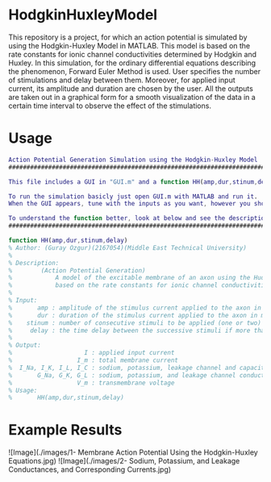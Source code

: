 # HodgkinHuxleyModel

This repository is a project, for which an action potential is simulated by using the Hodgkin-Huxley Model in MATLAB. This model is based on the rate constants for ionic channel conductivities determined by Hodgkin and Huxley. In this simulation, for the ordinary differential equations describing the phenomenon, Forward Euler Method is used. User specifies the number of stimulations and delay between them. Moreover, for applied input current, its amplitude and duration are chosen by the user. All the outputs are taken out in a graphical form for a smooth visualization of the data in a certain time interval to observe the effect of the stimulations.

# Usage
```Matlab
Action Potential Generation Simulation using the Hodgkin-Huxley Model
##############################################################################################################################################

This file includes a GUI in "GUI.m" and a function HH(amp,dur,stinum,delay) that GUI uses in "HH.m".

To run the simulation basicly just open GUI.m with MATLAB and run it. 
When the GUI appears, tune with the inputs as you want, however you should be careful about it, inputs given out of range result in an empty plot. TUNE IT CAREFULLY.

To understand the function better, look at below and see the description of the function. OR better just look at the code in "HH.m".
##############################################################################################################################################

function HH(amp,dur,stinum,delay)
% Author: (Guray Ozgur)(2167054)(Middle East Technical University)
%
% Description: 
% 	     (Action Potential Generation)
%            A model of the excitable membrane of an axon using the Hudgkin-Huxley (H&H) network model
%            based on the rate constants for ionic channel conductivities determined by H&H
%
% Input:
%      	amp : amplitude of the stimulus current applied to the axon in uA/cm^2
%       dur : duration of the stimulus current applied to the axon in miliseconds
%    stinum : number of consecutive stimuli to be applied (one or two)
%     delay : the time delay between the successive stimuli if more than one stimulus is applied in miliseconds
%
% Output:
%            	     I : applied input current
%                  I_m : total membrane current 
%  I_Na, I_K, I_L, I_C : sodium, potassium, leakage channel and capacitive currents
%       G_Na, G_K, G_L : sodium, potassium, and leakage channel conductances
%                  V_m : transmembrane voltage
% Usage:
%       HH(amp,dur,stinum,delay)  
```
# Example Results

![Image](./images/1- Membrane Action Potential Using the Hodgkin-Huxley Equations.jpg)
![Image](./images/2- Sodium, Potassium, and Leakage Conductances, and Corresponding Currents.jpg)
